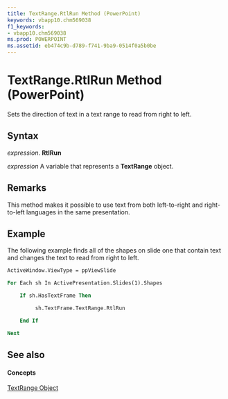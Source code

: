 ```yaml
---
title: TextRange.RtlRun Method (PowerPoint)
keywords: vbapp10.chm569038
f1_keywords:
- vbapp10.chm569038
ms.prod: POWERPOINT
ms.assetid: eb474c9b-d789-f741-9ba9-0514f0a5b0be
---
```



# TextRange.RtlRun Method (PowerPoint)

Sets the direction of text in a text range to read from right to left.


## Syntax

 _expression_. **RtlRun**

 _expression_ A variable that represents a **TextRange** object.


## Remarks

This method makes it possible to use text from both left-to-right and right-to-left languages in the same presentation.


## Example

The following example finds all of the shapes on slide one that contain text and changes the text to read from right to left.


```vb
ActiveWindow.ViewType = ppViewSlide

For Each sh In ActivePresentation.Slides(1).Shapes

    If sh.HasTextFrame Then

         sh.TextFrame.TextRange.RtlRun

    End If

Next
```


## See also


#### Concepts


[TextRange Object](textrange-object-powerpoint.md)

